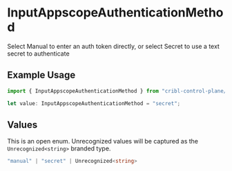 # InputAppscopeAuthenticationMethod

Select Manual to enter an auth token directly, or select Secret to use a text secret to authenticate

## Example Usage

```typescript
import { InputAppscopeAuthenticationMethod } from "cribl-control-plane/models";

let value: InputAppscopeAuthenticationMethod = "secret";
```

## Values

This is an open enum. Unrecognized values will be captured as the `Unrecognized<string>` branded type.

```typescript
"manual" | "secret" | Unrecognized<string>
```
